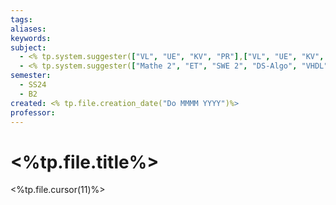 ```yaml
---
tags: 
aliases: 
keywords: 
subject:
  - <% tp.system.suggester(["VL", "UE", "KV", "PR"],["VL", "UE", "KV", "PR"])%>
  - <% tp.system.suggester(["Mathe 2", "ET", "SWE 2", "DS-Algo", "VHDL", "NES"], ["Mathematik 2", "Elektrotechnik", "Softwareentwicklung 2", "Algorithmen und Datenstrukturen", "Hardwareentwurf mit VHDL", "Networked Embedded Systems"])%>
semester:
  - SS24
  - B2
created: <% tp.file.creation_date("Do MMMM YYYY")%>
professor:
---
```

 

# <%tp.file.title%>

<%tp.file.cursor(11)%>